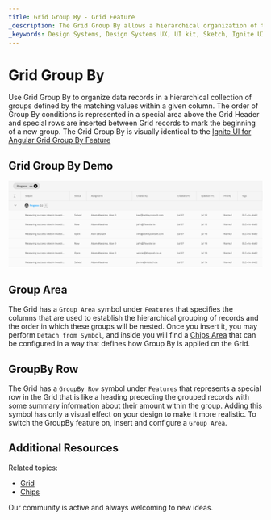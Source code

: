 ```yaml
---
title: Grid Group By - Grid Feature
_description: The Grid Group By allows a hierarchical organization of the Grid records according to common values for a selected column.
_keywords: Design Systems, Design Systems UX, UI kit, Sketch, Ignite UI for Angular, Sketch to Angular, Sketch to Angular, Angular, Angular Design System, Export code from Sketch, Design Kits for Angular, Sketch HTML, Sketch to HTML, Sketch UI kits
---
```


# Grid Group By

Use Grid Group By to organize data records in a hierarchical collection of groups defined by the matching values within a given column. The order of Group By conditions is represented in a special area above the Grid Header and special rows are inserted between Grid records to mark the beginning of a new group. The Grid Group By is visually identical to the [Ignite UI for Angular Grid Group By Feature](https://www.infragistics.com/products/ignite-ui-angular/angular/components/grid/groupby.html)

## Grid Group By Demo

<img class="responsive-img" src="../images/grid_group_by_demo.png" srcset="../images/grid_group_by_demo@2x.png 2x" />

## Group Area

The Grid has a `Group Area` symbol under `Features` that specifies the columns that are used to establish the hierarchical grouping of records and the order in which these groups will be nested. Once you insert it, you may perform `Detach from Symbol`, and inside you will find a [Chips Area](chips.md) that can be configured in a way that defines how Group By is applied on the Grid.

## GroupBy Row

The Grid has a `GroupBy Row` symbol under `Features` that represents a special row in the Grid that is like a heading preceding the grouped records with some summary information about their amount within the group. Adding this symbol has only a visual effect on your design to make it more realistic. To switch the GroupBy feature on, insert and configure a `Group Area`.

## Additional Resources

Related topics:

- [Grid](grid.md)
- [Chips](chips.md)
  <div class="divider--half"></div>

Our community is active and always welcoming to new ideas.
